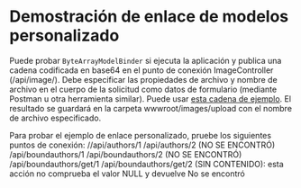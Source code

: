 # <a name="custom-model-binding-demo"></a>Demostración de enlace de modelos personalizado

Puede probar `ByteArrayModelBinder` si ejecuta la aplicación y publica una cadena codificada en base64 en el punto de conexión ImageController (/api/image/). Debe especificar las propiedades de archivo y nombre de archivo en el cuerpo de la solicitud como datos de formulario (mediante Postman u otra herramienta similar). Puede usar [esta cadena de ejemplo](Base64String.txt). El resultado se guardará en la carpeta wwwroot/images/upload con el nombre de archivo especificado.

Para probar el ejemplo de enlace personalizado, pruebe los siguientes puntos de conexión: //api/authors/1 /api/authors/2 (NO SE ENCONTRÓ) /api/boundauthors/1 /api/boundauthors/2 (NO SE ENCONTRÓ) /api/boundauthors/get/1 /api/boundauthors/get/2 (SIN CONTENIDO): esta acción no comprueba el valor NULL y devuelve No se encontró
